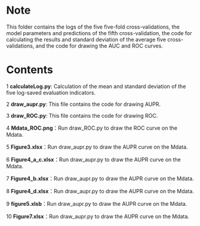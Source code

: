 # Note

This folder contains the logs of the five five-fold cross-validations, the model parameters and predictions of the fifth cross-validation, the code for calculating the results and standard deviation of the average five cross-validations, and the code for drawing the AUC and ROC curves.

# Contents
1 **calculateLog.py**: Calculation of the mean and standard deviation of the five log-saved evaluation indicators.

2 **draw_aupr.py**: This file contains the code for drawing AUPR.

3 **draw_ROC.py**: This file contains the code for drawing ROC.

4 **Mdata_ROC.png**：Run draw_ROC.py to draw the ROC curve on the Mdata.

5 **Figure3.xlsx**：Run draw_aupr.py to draw the AUPR curve on the Mdata.

6 **Figure4_a_c.xlsx**：Run draw_aupr.py to draw the AUPR curve on the Mdata.

7 **Figure4_b.xlsx**：Run draw_aupr.py to draw the AUPR curve on the Mdata.

8 **Figure4_d.xlsx**：Run draw_aupr.py to draw the AUPR curve on the Mdata.

9 **figure5.xlsb**：Run draw_aupr.py to draw the AUPR curve on the Mdata.

10 **Figure7.xlsx**：Run draw_aupr.py to draw the AUPR curve on the Mdata.

